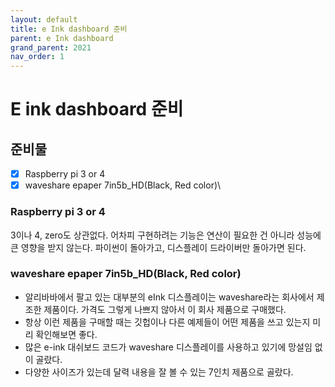 ```yaml
---
layout: default
title: e Ink dashboard 준비
parent: e Ink dashboard
grand_parent: 2021
nav_order: 1
---
```


# E ink dashboard 준비
## 준비물
- [X] Raspberry pi 3 or 4
- [X] waveshare epaper 7in5b\_HD(Black, Red color)\\

### Raspberry pi 3 or 4
3이나 4, zero도 상관없다. 어차피 구현하려는 기능은 연산이 필요한 건 아니라 성능에 큰 영향을 받지 않는다. 파이썬이 돌아가고, 디스플레이 드라이버만 돌아가면 된다.

### waveshare epaper 7in5b\_HD(Black, Red color)
- 알리바바에서 팔고 있는 대부분의 eInk 디스플레이는 waveshare라는 회사에서 제조한 제품이다. 가격도 그렇게 나쁘지 않아서 이 회사 제품으로 구매했다.
- 항상 이런 제품을 구매할 때는 깃헙이나 다른 예제들이 어떤 제품을 쓰고 있는지 미리 확인해보면 좋다.
- 많은 e-ink 대쉬보드 코드가 waveshare 디스플레이를 사용하고 있기에 망설임 없이 골랐다.
- 다양한 사이즈가 있는데 달력 내용을 잘 볼 수 있는 7인치 제품으로 골랐다.
